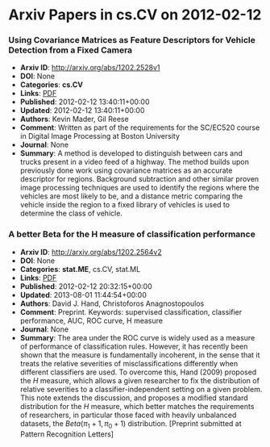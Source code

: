 # Arxiv Papers in cs.CV on 2012-02-12
### Using Covariance Matrices as Feature Descriptors for Vehicle Detection from a Fixed Camera
- **Arxiv ID**: http://arxiv.org/abs/1202.2528v1
- **DOI**: None
- **Categories**: **cs.CV**
- **Links**: [PDF](http://arxiv.org/pdf/1202.2528v1)
- **Published**: 2012-02-12 13:40:11+00:00
- **Updated**: 2012-02-12 13:40:11+00:00
- **Authors**: Kevin Mader, Gil Reese
- **Comment**: Written as part of the requirements for the SC/EC520 course in
  Digital Image Processing at Boston University
- **Journal**: None
- **Summary**: A method is developed to distinguish between cars and trucks present in a video feed of a highway. The method builds upon previously done work using covariance matrices as an accurate descriptor for regions. Background subtraction and other similar proven image processing techniques are used to identify the regions where the vehicles are most likely to be, and a distance metric comparing the vehicle inside the region to a fixed library of vehicles is used to determine the class of vehicle.



### A better Beta for the H measure of classification performance
- **Arxiv ID**: http://arxiv.org/abs/1202.2564v2
- **DOI**: None
- **Categories**: **stat.ME**, cs.CV, stat.ML
- **Links**: [PDF](http://arxiv.org/pdf/1202.2564v2)
- **Published**: 2012-02-12 20:32:15+00:00
- **Updated**: 2013-08-01 11:44:54+00:00
- **Authors**: David J. Hand, Christoforos Anagnostopoulos
- **Comment**: Preprint. Keywords: supervised classification, classifier
  performance, AUC, ROC curve, H measure
- **Journal**: None
- **Summary**: The area under the ROC curve is widely used as a measure of performance of classification rules. However, it has recently been shown that the measure is fundamentally incoherent, in the sense that it treats the relative severities of misclassifications differently when different classifiers are used. To overcome this, Hand (2009) proposed the $H$ measure, which allows a given researcher to fix the distribution of relative severities to a classifier-independent setting on a given problem. This note extends the discussion, and proposes a modified standard distribution for the $H$ measure, which better matches the requirements of researchers, in particular those faced with heavily unbalanced datasets, the $Beta(\pi_1+1,\pi_0+1)$ distribution. [Preprint submitted at Pattern Recognition Letters]



